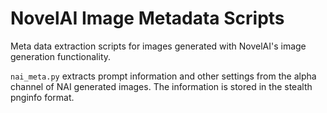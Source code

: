 # NovelAI Image Metadata Scripts

Meta data extraction scripts for images generated with NovelAI's image generation functionality.

`nai_meta.py` extracts prompt information and other settings from the alpha channel of NAI generated images. The information is stored in the stealth pnginfo format.
